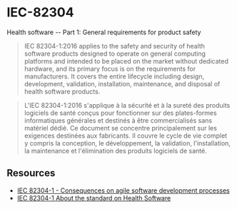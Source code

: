 # IEC-82304
Health software -- Part 1: General requirements for product safety

> IEC 82304-1:2016 applies to the safety and security of health software products designed to operate on general computing platforms and intended to be placed on the market without dedicated hardware, and its primary focus is on the requirements for manufacturers. It covers the entire lifecycle including design, development, validation, installation, maintenance, and disposal of health software products.

> L'IEC 82304-1:2016 s'applique à la sécurité et à la sureté des produits logiciels de santé conçus pour fonctionner sur des plates-formes informatiques générales et destinés à être commercialisés sans matériel dédié. Ce document se concentre principalement sur les exigences destinées aux fabricants. Il couvre le cycle de vie complet y compris la conception, le développement, la validation, l'installation, la maintenance et l'élimination des produits logiciels de santé.

## Resources
- [IEC 82304-1 - Consequences on agile software development processes](http://blog.cm-dm.com/post/2016/04/08/IEC-82304-1-Consequences-on-agile-software-development-processes)
- [IEC 82304-1 About the standard on Health Software](http://blog.cm-dm.com/post/2016/01/15/IEC-82304-1-latest-news-about-the-standard-on-Health-Software)
